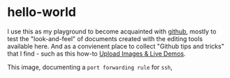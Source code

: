 hello-world
===========

I use this as my playground to become acquainted with [github](http://www.github.com), mostly to test the "look-and-feel" of documents created with the editing tools available here. And as a convienent place to collect "Github tips and tricks" that I find - such as this how-to [Upload Images & Live Demos](http://solutionoptimist.com/2013/12/28/awesome-github-tricks/).

This image, documenting a ``port forwarding rule`` for ``ssh``, 

